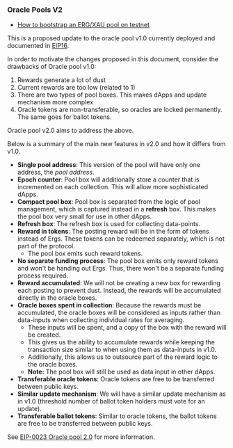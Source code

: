 
### Oracle Pools V2

- [How to bootstrap an ERG/XAU pool on testnet](https://github.com/ergoplatform/oracle-core/blob/develop/docs/how_to_bootstrap.md)

This is a proposed update to the oracle pool v1.0 currently deployed and documented in [EIP16](https://github.com/ergoplatform/eips/blob/eip16/eip-0016.md).

In order to motivate the changes proposed in this document, consider the drawbacks of Oracle pool v1.0:

1. Rewards generate a lot of dust
2. Current rewards are too low (related to 1)
3. There are two types of pool boxes. This makes dApps and update mechanism more complex
4. Oracle tokens are non-transferable, so oracles are locked permanently. The same goes for ballot tokens.

Oracle pool v2.0 aims to address the above. 

Below is a summary of the main new features in v2.0 and how it differs from v1.0.

- **Single pool address**: This version of the pool will have only one address, the *pool address*. 
- **Epoch counter**: Pool box will additionally store a counter that is incremented on each collection. This will allow more sophisticated dApps. 
- **Compact pool box**: Pool box is separated from the logic of pool management, which is captured instead in a **refresh** box. This makes the pool box very small for use in other dApps.
- **Refresh box**: The refresh box is used for collecting data-points.   
- **Reward in tokens**: The posting reward will be in the form of tokens instead of Ergs. These tokens can be redeemed separately, which is not part of the protocol.
    - The pool box emits such reward tokens.
- **No separate funding process**: The pool box emits only reward tokens and won't be handing out Ergs. Thus, there won't be a separate funding process required.
- **Reward accumulated**: We will not be creating a new box for rewarding each posting to prevent dust. Instead, the rewards will be accumulated directly in the oracle boxes. 
- **Oracle boxes spent in collection**: Because the rewards must be accumulated, the oracle boxes will be considered as inputs rather than data-inputs when collecting individual rates for averaging. 
    - These inputs will be spent, and a copy of the box with the reward will be created. 
    - This gives us the ability to accumulate rewards while keeping the transaction size similar to when using them as data-inputs in v1.0.
    - Additionally, this allows us to outsource part of the reward logic to the oracle boxes.
    - **Note:** The pool box will still be used as data input in other dApps.
- **Transferable oracle tokens**: Oracle tokens are free to be transferred between public keys.
- **Similar update mechanism**: We will have a similar update mechanism as in v1.0 (threshold number of ballot token holders must vote for an update).
- **Transferable ballot tokens**: Similar to oracle tokens, the ballot tokens are free to be transferred between public keys.


See [EIP-0023 Oracle pool 2.0](https://github.com/ergoplatform/eips/pull/41) for more information. 
